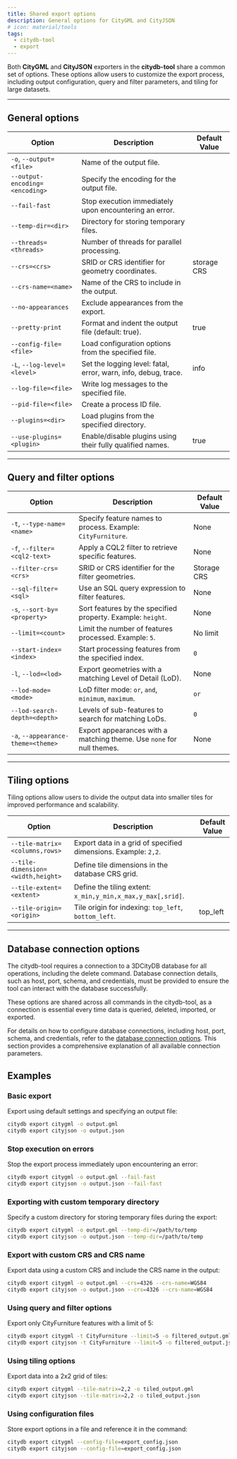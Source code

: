 ```yaml
---
title: Shared export options
description: General options for CityGML and CityJSON
# icon: material/tools
tags:
  - citydb-tool
  - export
---
```


Both **CityGML** and **CityJSON** exporters in the **citydb-tool** share a common set of options.
These options allow users to customize the export process, including output configuration, query and
filter parameters, and tiling for large datasets.

---

## General options

| Option                        | Description                                              | Default Value |
|-------------------------------|----------------------------------------------------------|---------------|
| `-o`, `--output=<file>`       | Name of the output file.                                 |               |
| `--output-encoding=<encoding>`| Specify the encoding for the output file.                |               |
| `--fail-fast`                 | Stop execution immediately upon encountering an error.  |               |
| `--temp-dir=<dir>`            | Directory for storing temporary files.                  |               |
| `--threads=<threads>`         | Number of threads for parallel processing.              |               |
| `--crs=<crs>`                 | SRID or CRS identifier for geometry coordinates.         | storage CRS   |
| `--crs-name=<name>`           | Name of the CRS to include in the output.               |               |
| `--no-appearances`            | Exclude appearances from the export.                    |               |
| `--pretty-print`              | Format and indent the output file (default: true).      | true          |
| `--config-file=<file>`        | Load configuration options from the specified file.     |               |
| `-L`, `--log-level=<level>`   | Set the logging level: fatal, error, warn, info, debug, trace. | info      |
| `--log-file=<file>`           | Write log messages to the specified file.               |               |
| `--pid-file=<file>`           | Create a process ID file.                               |               |
| `--plugins=<dir>`             | Load plugins from the specified directory.              |               |
| `--use-plugins=<plugin>`      | Enable/disable plugins using their fully qualified names. | true          |

---

## Query and filter options

| Option                        | Description                                              | Default Value      |
|-------------------------------|----------------------------------------------------------|--------------------|
| `-t`, `--type-name=<name>`    | Specify feature names to process. Example: `CityFurniture`. | None               |
| `-f`, `--filter=<cql2-text>`  | Apply a CQL2 filter to retrieve specific features.       | None               |
| `--filter-crs=<crs>`          | SRID or CRS identifier for the filter geometries.        | Storage CRS        |
| `--sql-filter=<sql>`          | Use an SQL query expression to filter features.          | None               |
| `-s`, `--sort-by=<property>`  | Sort features by the specified property. Example: `height`. | None               |
| `--limit=<count>`             | Limit the number of features processed. Example: `5`.    | No limit           |
| `--start-index=<index>`       | Start processing features from the specified index.      | `0`                |
| `-l`, `--lod=<lod>`           | Export geometries with a matching Level of Detail (LoD). | None               |
| `--lod-mode=<mode>`           | LoD filter mode: `or`, `and`, `minimum`, `maximum`.      | `or`               |
| `--lod-search-depth=<depth>`  | Levels of sub-features to search for matching LoDs.      | `0`                |
| `-a`, `--appearance-theme=<theme>` | Export appearances with a matching theme. Use `none` for null themes. | None               |

---

## Tiling options

Tiling options allow users to divide the output data into smaller tiles for improved performance and scalability.

| Option                          | Description                                              | Default Value |
|---------------------------------|----------------------------------------------------------|---------------|
| `--tile-matrix=<columns,rows>`  | Export data in a grid of specified dimensions. Example: `2,2`. |               |
| `--tile-dimension=<width,height>`| Define tile dimensions in the database CRS grid.         |               |
| `--tile-extent=<extent>`        | Define the tiling extent: `x_min,y_min,x_max,y_max[,srid]`. |               |
| `--tile-origin=<origin>`        | Tile origin for indexing: `top_left`, `bottom_left`. | top_left |

---

## Database connection options

The citydb-tool requires a connection to a 3DCityDB database for all operations, including the delete command.
Database connection details, such as host, port, schema, and credentials, must be provided to ensure the
tool can interact with the database successfully.

These options are shared across all commands in the citydb-tool, as a connection is essential every time data
is queried, deleted, imported, or exported.

For details on how to configure database connections, including host, port, schema, and credentials,
refer to the [database connection options](db-connection.md). This section provides a comprehensive explanation of
all available connection parameters.

## Examples

### Basic export

Export using default settings and specifying an output file:

```bash
citydb export citygml -o output.gml
citydb export cityjson -o output.json
```

### Stop execution on errors

Stop the export process immediately upon encountering an error:

```bash
citydb export citygml -o output.gml --fail-fast
citydb export cityjson -o output.json --fail-fast
```

### Exporting with custom temporary directory

Specify a custom directory for storing temporary files during the export:

```bash
citydb export citygml -o output.gml --temp-dir=/path/to/temp
citydb export cityjson -o output.json --temp-dir=/path/to/temp
```

### Export with custom CRS and CRS name

Export data using a custom CRS and include the CRS name in the output:

```bash
citydb export citygml -o output.gml --crs=4326 --crs-name=WGS84
citydb export cityjson -o output.json --crs=4326 --crs-name=WGS84
```

### Using query and filter options

Export only CityFurniture features with a limit of 5:

```bash
citydb export citygml -t CityFurniture --limit=5 -o filtered_output.gml
citydb export cityjson -t CityFurniture --limit=5 -o filtered_output.json
```

### Using tiling options

Export data into a 2x2 grid of tiles:

```bash
citydb export citygml --tile-matrix=2,2 -o tiled_output.gml
citydb export cityjson --tile-matrix=2,2 -o tiled_output.json
```

### Using configuration files

Store export options in a file and reference it in the command:

```bash
citydb export citygml --config-file=export_config.json
citydb export cityjson --config-file=export_config.json
```

